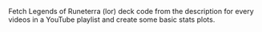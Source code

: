 Fetch Legends of Runeterra (lor) deck code from the description for every videos in a YouTube playlist and create some basic stats plots.
